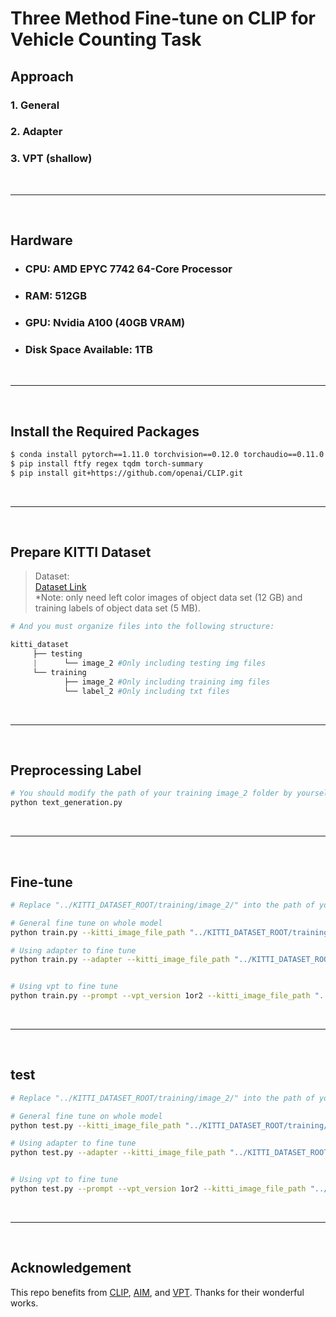 # **Three Method Fine-tune on CLIP for Vehicle Counting Task**

## **Approach**
### 1. General
### 2. Adapter
### 3. VPT (shallow)
<br/>

---
<br/>

## **Hardware**

* ### CPU: AMD EPYC 7742 64-Core Processor
* ### RAM: 512GB
* ### GPU: Nvidia A100 (40GB VRAM)
* ### Disk Space Available: 1TB
<br/>

---
<br/>

## **Install the Required Packages**

```bash
$ conda install pytorch==1.11.0 torchvision==0.12.0 torchaudio==0.11.0 cudatoolkit=11.3 -c pytorch
$ pip install ftfy regex tqdm torch-summary
$ pip install git+https://github.com/openai/CLIP.git
```
<br/>

---
<br/>

## **Prepare KITTI Dataset**
> Dataset:  
[Dataset Link](https://www.cvlibs.net/datasets/kitti/eval_object.php?obj_benchmark=3d)  
*Note: only need left color images of object data set (12 GB) and training labels of object data set (5 MB).
``` python
# And you must organize files into the following structure:

kitti_dataset
     ├── testing
     |      └── image_2 #Only including testing img files
     └── training
            ├── image_2 #Only including training img files
            └── label_2 #Only including txt files
```
<br/>

---
<br/>

## **Preprocessing Label**
```bash
# You should modify the path of your training image_2 folder by yourself in the script (Line 4: kitti_label_file_path).
python text_generation.py
```
<br/>

---
<br/>

## **Fine-tune**
```bash
# Replace "../KITTI_DATASET_ROOT/training/image_2/" into the path of your training image_2 folder.

# General fine tune on whole model
python train.py --kitti_image_file_path "../KITTI_DATASET_ROOT/training/image_2/"

# Using adapter to fine tune
python train.py --adapter --kitti_image_file_path "../KITTI_DATASET_ROOT/training/image_2/"


# Using vpt to fine tune
python train.py --prompt --vpt_version 1or2 --kitti_image_file_path "../KITTI_DATASET_ROOT/training/image_2/"
```
<br/>

---
<br/>

## **test**
```bash
# Replace "../KITTI_DATASET_ROOT/training/image_2/" into the path of your training image_2 folder.

# General fine tune on whole model
python test.py --kitti_image_file_path "../KITTI_DATASET_ROOT/training/image_2/"

# Using adapter to fine tune
python test.py --adapter --kitti_image_file_path "../KITTI_DATASET_ROOT/training/image_2/"


# Using vpt to fine tune
python test.py --prompt --vpt_version 1or2 --kitti_image_file_path "../KITTI_DATASET_ROOT/training/image_2/"
```
<br/>

---
<br/>

## **Acknowledgement**
This repo benefits from [CLIP](https://github.com/openai/CLIP), [AIM](https://github.com/taoyang1122/adapt-image-models), and [VPT](https://github.com/KMnP/vpt). Thanks for their wonderful works.
